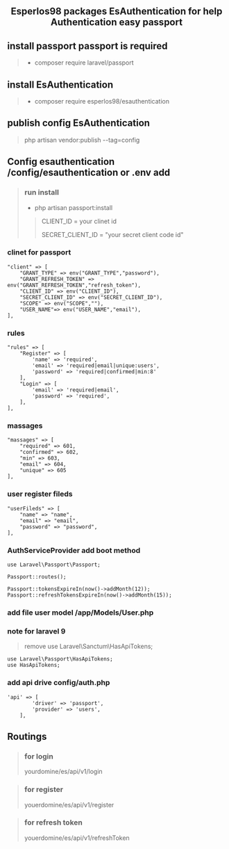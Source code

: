 ## <p align="center"> Esperlos98 packages EsAuthentication for help Authentication easy passport </p>

## install passport passport is required
> 
>    - composer require laravel/passport
     
 ## install EsAuthentication
>
> - composer require esperlos98/esauthentication

 ## publish config EsAuthentication
 >
 > php artisan vendor:publish --tag=config
    

 ## Config  esauthentication /config/esauthentication or .env add
>
>  ### run install 
>  - php artisan passport:install 
>  
>>  <p>CLIENT_ID = your clinet id</p>
>>  SECRET_CLIENT_ID = "your secret client code id"
>>  

### clinet for passport 
    "client" => [
        "GRANT_TYPE" => env("GRANT_TYPE","password"),
        "GRANT_REFRESH_TOKEN" => env("GRANT_REFRESH_TOKEN","refresh_token"),
        "CLIENT_ID" => env("CLIENT_ID"), 
        "SECRET_CLIENT_ID" => env("SECRET_CLIENT_ID"),
        "SCOPE" => env("SCOPE",""),
        "USER_NAME"=> env("USER_NAME","email"),
    ],
### rules   
    "rules" => [
        "Register" => [
            'name' => 'required',
            'email' => 'required|email|unique:users',
            'password' => 'required|confirmed|min:8'
        ],
        "Login" => [
            'email' => 'required|email',
            'password' => 'required',
        ],
    ],
### massages    
    "massages" => [
        "required" => 601,
        "confirmed" => 602,
        "min" => 603,
        "email" => 604,
        "unique" => 605
    ],
### user register fileds     
    "userFileds" => [
        "name" => "name",
        "email" => "email",
        "password" => "password",
    ],


### AuthServiceProvider add boot method
    use Laravel\Passport\Passport;

    Passport::routes();

    Passport::tokensExpireIn(now()->addMonth(12));
    Passport::refreshTokensExpireIn(now()->addMonth(15));


### add file user model /app/Models/User.php

###  <p>note for laravel 9</p> 

> remove use Laravel\Sanctum\HasApiTokens;

    use Laravel\Passport\HasApiTokens;
    use HasApiTokens;

### add api drive  config/auth.php 

    'api' => [
            'driver' => 'passport',
            'provider' => 'users',
        ],

## Routings
> ### for login 
> <p>yourdomine/es/api/v1/login</p> 

> ### for register  
> <p>youerdomine/es/api/v1/register</p>

> ### for refresh token  
> <p>youerdomine/es/api/v1/refreshToken</p>

